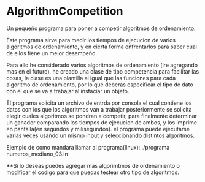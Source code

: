 # AlgorithmCompetition
Un pequeño programa para poner a competir algoritmos de ordenamiento.

Este programa sirve para medir los tiempos de ejecucion de varios algoritmos de 
ordenamiento, y en cierta forma enfrentarlos para saber cual de ellos tiene un mejor desempeño.

Para ello he considerado varios algoritmos de ordenamiento (ire agregando mas en el futuro), he creado
una clase de tipo competencia para facilitar las cosas, la clase es una plantilla al igual que las funciones
para cada algoritmo de ordenamiento, por lo que deberas especificar el tipo de dato con el que se va a trabajar
al instaciar un objeto.

El programa solicita un archivo de entrda por consola el cual contiene los datos con los que los algoritmos van a trabajar 
posteriormente se solicita elegir cuales algoritmos se pondran a competir, para finalmente determinar un ganador comparando 
los tiempos de ejecucion de ambos, y los imprime en pantalla(en segundos y milisegundos). el programa puede ejecutarse varias veces
usando un mismo input y seleccionando distintos algoritmos.

Ejemplo de como mandara llamar al programa(linux):
./programa numeros_mediano_03.in


**Si lo deseas puedes agregar mas algorimtmos de ordenamiento o modificar el codigo para que puedas
testear otro tipo de algoritmos.

